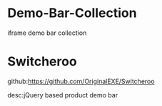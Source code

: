 # Demo-Bar-Collection
iframe demo bar collection
# Switcheroo
github:https://github.com/OriginalEXE/Switcheroo

desc:jQuery based product demo bar
